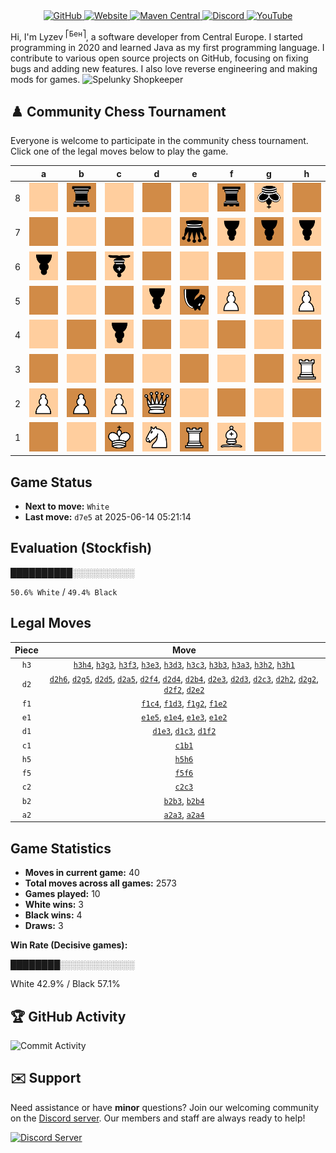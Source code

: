 <div align="center">
    <a href="https://github.com/Lyzev">
        <img src="https://wsrv.nl/?url=https://cdn.jsdelivr.net/npm/@intergrav/devins-badges@3.2.0/assets/cozy-minimal/available/github_vector.svg&w=64&h=64" alt="GitHub">
    </a>
    <a href="https://lyzev.dev">
        <img src="https://wsrv.nl/?url=https://cdn.jsdelivr.net/npm/@intergrav/devins-badges@3.2.0/assets/cozy-minimal/documentation/website_vector.svg&w=64&h=64" alt="Website">
    </a>
    <a href="https://central.sonatype.com/namespace/dev.lyzev.api">
        <img src="https://wsrv.nl/?url=https://cdn.jsdelivr.net/npm/@intergrav/devins-badges@3.2.0/assets/cozy-minimal/available/maven-central_vector.svg&w=64&h=64" alt="Maven Central">
    </a>
    <a href="https://lyzev.dev/discord">
        <img src="https://wsrv.nl/?url=https://cdn.jsdelivr.net/npm/@intergrav/devins-badges@3/assets/cozy-minimal/social/discord-plural_vector.svg&w=64&h=64" alt="Discord">
    </a>
    <a href="https://www.youtube.com/@lyzev">
        <img src="https://wsrv.nl/?url=https://cdn.jsdelivr.net/npm/@intergrav/devins-badges@3.2.0/assets/cozy-minimal/social/youtube-singular_vector.svg&w=64&h=64" alt="YouTube">
    </a>
</div>

[//]: # (23, 08 Mon 2021, 20:00:00)

Hi, I'm Lyzev <sup>⎡Бен⎤</sup>, a software developer from Central Europe. I started programming in 2020 and learned Java as my first programming language. I contribute to various open source projects on GitHub, focusing on fixing bugs and adding new features. I also love reverse engineering and making mods for games. ![Spelunky Shopkeeper](https://static.wikia.nocookie.net/spelunky/images/c/cd/Shopkeeper_HD.png/revision/latest/scale-to-height-down/18)

## :chess_pawn: Community Chess Tournament

Everyone is welcome to participate in the community chess tournament.
Click one of the legal moves below to play the game.

|   | a | b | c | d | e | f | g | h |
|---|---|---|---|---|---|---|---|---|
| 8 | ![Square](chess/assets/img/light/square.svg) | ![r](chess/assets/img/dark/black/down/tower.svg) | ![Square](chess/assets/img/light/square.svg) | ![Square](chess/assets/img/dark/square.svg) | ![Square](chess/assets/img/light/square.svg) | ![r](chess/assets/img/dark/black/down/tower.svg) | ![k](chess/assets/img/light/black/down/king.svg) | ![Square](chess/assets/img/dark/square.svg) |
| 7 | ![Square](chess/assets/img/dark/square.svg) | ![Square](chess/assets/img/light/square.svg) | ![Square](chess/assets/img/dark/square.svg) | ![Square](chess/assets/img/light/square.svg) | ![q](chess/assets/img/dark/black/down/queen.svg) | ![p](chess/assets/img/light/black/down/pawn.svg) | ![p](chess/assets/img/dark/black/down/pawn.svg) | ![p](chess/assets/img/light/black/down/pawn.svg) |
| 6 | ![p](chess/assets/img/light/black/down/pawn.svg) | ![Square](chess/assets/img/dark/square.svg) | ![b](chess/assets/img/light/black/down/bishop.svg) | ![Square](chess/assets/img/dark/square.svg) | ![Square](chess/assets/img/light/square.svg) | [![Square](chess/assets/img/dark/square.svg)](https://github.com/Lyzev/Lyzev/issues/new?title=chess%7Cf5f6&body=Click+%27Create%27+to+submit+this+move.) | ![Square](chess/assets/img/light/square.svg) | ![Square](chess/assets/img/dark/square.svg) |
| 5 | [![Square](chess/assets/img/dark/square.svg)](https://github.com/Lyzev/Lyzev/issues/new?title=chess%7Cd2a5&body=Click+%27Create%27+to+submit+this+move.) | ![Square](chess/assets/img/light/square.svg) | ![Square](chess/assets/img/dark/square.svg) | [![p](chess/assets/img/light/black/down/pawn.svg)](https://github.com/Lyzev/Lyzev/issues/new?title=chess%7Cd2d5&body=Click+%27Create%27+to+submit+this+move.) | [![n](chess/assets/img/dark/black/down/horse.svg)](https://github.com/Lyzev/Lyzev/issues/new?title=chess%7Ce1e5&body=Click+%27Create%27+to+submit+this+move.) | ![P](chess/assets/img/light/white/up/pawn.svg) | [![Square](chess/assets/img/dark/square.svg)](https://github.com/Lyzev/Lyzev/issues/new?title=chess%7Cd2g5&body=Click+%27Create%27+to+submit+this+move.) | ![P](chess/assets/img/light/white/up/pawn.svg) |
| 4 | [![Square](chess/assets/img/light/square.svg)](https://github.com/Lyzev/Lyzev/issues/new?title=chess%7Ca2a4&body=Click+%27Create%27+to+submit+this+move.) | ![Square](chess/assets/img/dark/square.svg) | [![p](chess/assets/img/light/black/down/pawn.svg)](https://github.com/Lyzev/Lyzev/issues/new?title=chess%7Cf1c4&body=Click+%27Create%27+to+submit+this+move.) | [![Square](chess/assets/img/dark/square.svg)](https://github.com/Lyzev/Lyzev/issues/new?title=chess%7Cd2d4&body=Click+%27Create%27+to+submit+this+move.) | [![Square](chess/assets/img/light/square.svg)](https://github.com/Lyzev/Lyzev/issues/new?title=chess%7Ce1e4&body=Click+%27Create%27+to+submit+this+move.) | [![Square](chess/assets/img/dark/square.svg)](https://github.com/Lyzev/Lyzev/issues/new?title=chess%7Cd2f4&body=Click+%27Create%27+to+submit+this+move.) | ![Square](chess/assets/img/light/square.svg) | [![Square](chess/assets/img/dark/square.svg)](https://github.com/Lyzev/Lyzev/issues/new?title=chess%7Ch3h4&body=Click+%27Create%27+to+submit+this+move.) |
| 3 | ![Square](chess/assets/img/dark/square.svg) | ![Square](chess/assets/img/light/square.svg) | ![Square](chess/assets/img/dark/square.svg) | ![Square](chess/assets/img/light/square.svg) | ![Square](chess/assets/img/dark/square.svg) | [![Square](chess/assets/img/light/square.svg)](https://github.com/Lyzev/Lyzev/issues/new?title=chess%7Ch3f3&body=Click+%27Create%27+to+submit+this+move.) | [![Square](chess/assets/img/dark/square.svg)](https://github.com/Lyzev/Lyzev/issues/new?title=chess%7Ch3g3&body=Click+%27Create%27+to+submit+this+move.) | ![R](chess/assets/img/light/white/up/tower.svg) |
| 2 | ![P](chess/assets/img/light/white/up/pawn.svg) | ![P](chess/assets/img/dark/white/up/pawn.svg) | ![P](chess/assets/img/light/white/up/pawn.svg) | ![Q](chess/assets/img/dark/white/up/queen.svg) | ![Square](chess/assets/img/light/square.svg) | ![Square](chess/assets/img/dark/square.svg) | ![Square](chess/assets/img/light/square.svg) | ![Square](chess/assets/img/dark/square.svg) |
| 1 | ![Square](chess/assets/img/dark/square.svg) | [![Square](chess/assets/img/light/square.svg)](https://github.com/Lyzev/Lyzev/issues/new?title=chess%7Cc1b1&body=Click+%27Create%27+to+submit+this+move.) | ![K](chess/assets/img/dark/white/up/king.svg) | ![N](chess/assets/img/light/white/up/horse.svg) | ![R](chess/assets/img/dark/white/up/tower.svg) | ![B](chess/assets/img/light/white/up/bishop.svg) | ![Square](chess/assets/img/dark/square.svg) | [![Square](chess/assets/img/light/square.svg)](https://github.com/Lyzev/Lyzev/issues/new?title=chess%7Ch3h1&body=Click+%27Create%27+to+submit+this+move.) |

## Game Status

- **Next to move:** `White`
- **Last move:** `d7e5` at 2025-06-14 05:21:14

## Evaluation (Stockfish)

██████████░░░░░░░░░░

`50.6% White` / `49.4% Black`

## Legal Moves

| **Piece** | **Move** |
|:---------:|:--------:|
| `h3` | [`h3h4`](https://github.com/Lyzev/Lyzev/issues/new?title=chess%7Ch3h4&body=Click+%27Create%27+to+submit+this+move.), [`h3g3`](https://github.com/Lyzev/Lyzev/issues/new?title=chess%7Ch3g3&body=Click+%27Create%27+to+submit+this+move.), [`h3f3`](https://github.com/Lyzev/Lyzev/issues/new?title=chess%7Ch3f3&body=Click+%27Create%27+to+submit+this+move.), [`h3e3`](https://github.com/Lyzev/Lyzev/issues/new?title=chess%7Ch3e3&body=Click+%27Create%27+to+submit+this+move.), [`h3d3`](https://github.com/Lyzev/Lyzev/issues/new?title=chess%7Ch3d3&body=Click+%27Create%27+to+submit+this+move.), [`h3c3`](https://github.com/Lyzev/Lyzev/issues/new?title=chess%7Ch3c3&body=Click+%27Create%27+to+submit+this+move.), [`h3b3`](https://github.com/Lyzev/Lyzev/issues/new?title=chess%7Ch3b3&body=Click+%27Create%27+to+submit+this+move.), [`h3a3`](https://github.com/Lyzev/Lyzev/issues/new?title=chess%7Ch3a3&body=Click+%27Create%27+to+submit+this+move.), [`h3h2`](https://github.com/Lyzev/Lyzev/issues/new?title=chess%7Ch3h2&body=Click+%27Create%27+to+submit+this+move.), [`h3h1`](https://github.com/Lyzev/Lyzev/issues/new?title=chess%7Ch3h1&body=Click+%27Create%27+to+submit+this+move.) |
| `d2` | [`d2h6`](https://github.com/Lyzev/Lyzev/issues/new?title=chess%7Cd2h6&body=Click+%27Create%27+to+submit+this+move.), [`d2g5`](https://github.com/Lyzev/Lyzev/issues/new?title=chess%7Cd2g5&body=Click+%27Create%27+to+submit+this+move.), [`d2d5`](https://github.com/Lyzev/Lyzev/issues/new?title=chess%7Cd2d5&body=Click+%27Create%27+to+submit+this+move.), [`d2a5`](https://github.com/Lyzev/Lyzev/issues/new?title=chess%7Cd2a5&body=Click+%27Create%27+to+submit+this+move.), [`d2f4`](https://github.com/Lyzev/Lyzev/issues/new?title=chess%7Cd2f4&body=Click+%27Create%27+to+submit+this+move.), [`d2d4`](https://github.com/Lyzev/Lyzev/issues/new?title=chess%7Cd2d4&body=Click+%27Create%27+to+submit+this+move.), [`d2b4`](https://github.com/Lyzev/Lyzev/issues/new?title=chess%7Cd2b4&body=Click+%27Create%27+to+submit+this+move.), [`d2e3`](https://github.com/Lyzev/Lyzev/issues/new?title=chess%7Cd2e3&body=Click+%27Create%27+to+submit+this+move.), [`d2d3`](https://github.com/Lyzev/Lyzev/issues/new?title=chess%7Cd2d3&body=Click+%27Create%27+to+submit+this+move.), [`d2c3`](https://github.com/Lyzev/Lyzev/issues/new?title=chess%7Cd2c3&body=Click+%27Create%27+to+submit+this+move.), [`d2h2`](https://github.com/Lyzev/Lyzev/issues/new?title=chess%7Cd2h2&body=Click+%27Create%27+to+submit+this+move.), [`d2g2`](https://github.com/Lyzev/Lyzev/issues/new?title=chess%7Cd2g2&body=Click+%27Create%27+to+submit+this+move.), [`d2f2`](https://github.com/Lyzev/Lyzev/issues/new?title=chess%7Cd2f2&body=Click+%27Create%27+to+submit+this+move.), [`d2e2`](https://github.com/Lyzev/Lyzev/issues/new?title=chess%7Cd2e2&body=Click+%27Create%27+to+submit+this+move.) |
| `f1` | [`f1c4`](https://github.com/Lyzev/Lyzev/issues/new?title=chess%7Cf1c4&body=Click+%27Create%27+to+submit+this+move.), [`f1d3`](https://github.com/Lyzev/Lyzev/issues/new?title=chess%7Cf1d3&body=Click+%27Create%27+to+submit+this+move.), [`f1g2`](https://github.com/Lyzev/Lyzev/issues/new?title=chess%7Cf1g2&body=Click+%27Create%27+to+submit+this+move.), [`f1e2`](https://github.com/Lyzev/Lyzev/issues/new?title=chess%7Cf1e2&body=Click+%27Create%27+to+submit+this+move.) |
| `e1` | [`e1e5`](https://github.com/Lyzev/Lyzev/issues/new?title=chess%7Ce1e5&body=Click+%27Create%27+to+submit+this+move.), [`e1e4`](https://github.com/Lyzev/Lyzev/issues/new?title=chess%7Ce1e4&body=Click+%27Create%27+to+submit+this+move.), [`e1e3`](https://github.com/Lyzev/Lyzev/issues/new?title=chess%7Ce1e3&body=Click+%27Create%27+to+submit+this+move.), [`e1e2`](https://github.com/Lyzev/Lyzev/issues/new?title=chess%7Ce1e2&body=Click+%27Create%27+to+submit+this+move.) |
| `d1` | [`d1e3`](https://github.com/Lyzev/Lyzev/issues/new?title=chess%7Cd1e3&body=Click+%27Create%27+to+submit+this+move.), [`d1c3`](https://github.com/Lyzev/Lyzev/issues/new?title=chess%7Cd1c3&body=Click+%27Create%27+to+submit+this+move.), [`d1f2`](https://github.com/Lyzev/Lyzev/issues/new?title=chess%7Cd1f2&body=Click+%27Create%27+to+submit+this+move.) |
| `c1` | [`c1b1`](https://github.com/Lyzev/Lyzev/issues/new?title=chess%7Cc1b1&body=Click+%27Create%27+to+submit+this+move.) |
| `h5` | [`h5h6`](https://github.com/Lyzev/Lyzev/issues/new?title=chess%7Ch5h6&body=Click+%27Create%27+to+submit+this+move.) |
| `f5` | [`f5f6`](https://github.com/Lyzev/Lyzev/issues/new?title=chess%7Cf5f6&body=Click+%27Create%27+to+submit+this+move.) |
| `c2` | [`c2c3`](https://github.com/Lyzev/Lyzev/issues/new?title=chess%7Cc2c3&body=Click+%27Create%27+to+submit+this+move.) |
| `b2` | [`b2b3`](https://github.com/Lyzev/Lyzev/issues/new?title=chess%7Cb2b3&body=Click+%27Create%27+to+submit+this+move.), [`b2b4`](https://github.com/Lyzev/Lyzev/issues/new?title=chess%7Cb2b4&body=Click+%27Create%27+to+submit+this+move.) |
| `a2` | [`a2a3`](https://github.com/Lyzev/Lyzev/issues/new?title=chess%7Ca2a3&body=Click+%27Create%27+to+submit+this+move.), [`a2a4`](https://github.com/Lyzev/Lyzev/issues/new?title=chess%7Ca2a4&body=Click+%27Create%27+to+submit+this+move.) |

## Game Statistics

- **Moves in current game:** 40
- **Total moves across all games:** 2573
- **Games played:** 10
- **White wins:** 3
- **Black wins:** 4
- **Draws:** 3

**Win Rate (Decisive games):**

████████░░░░░░░░░░░░

White 42.9% / Black 57.1%


## :trophy: GitHub Activity

![Commit Activity](https://lyzev.dev/assets/img/Lyzev.svg)

## :envelope: Support

Need assistance or have **minor** questions? Join our welcoming community on
the [Discord server](https://lyzev.dev/discord). Our members and staff are always ready to help!

[![Discord Server](https://cdn.jsdelivr.net/npm/@intergrav/devins-badges@3/assets/cozy/social/discord-plural_vector.svg)](https://lyzev.dev/discord)
